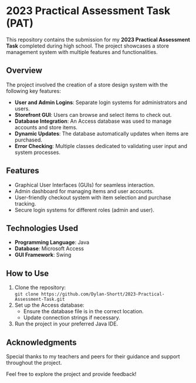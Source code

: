 # 2023 Practical Assessment Task (PAT)

This repository contains the submission for my **2023 Practical Assessment Task** completed during high school. The project showcases a store management system with multiple features and functionalities.

## Overview  
The project involved the creation of a store design system with the following key features:  
- **User and Admin Logins**: Separate login systems for administrators and users.  
- **Storefront GUI**: Users can browse and select items to check out.  
- **Database Integration**: An Access database was used to manage accounts and store items.  
- **Dynamic Updates**: The database automatically updates when items are purchased.  
- **Error Checking**: Multiple classes dedicated to validating user input and system processes.  

## Features  
- Graphical User Interfaces (GUIs) for seamless interaction.  
- Admin dashboard for managing items and user accounts.  
- User-friendly checkout system with item selection and purchase tracking.  
- Secure login systems for different roles (admin and user).  

## Technologies Used  
- **Programming Language**: Java  
- **Database**: Microsoft Access  
- **GUI Framework**: Swing  

## How to Use  
1. Clone the repository:  
   `git clone https://github.com/Dylan-Shortt/2023-Practical-Assessment-Task.git`  
2. Set up the Access database:  
   - Ensure the database file is in the correct location.  
   - Update connection strings if necessary.  
3. Run the project in your preferred Java IDE.  

## Acknowledgments  
Special thanks to my teachers and peers for their guidance and support throughout the project.

Feel free to explore the project and provide feedback!
